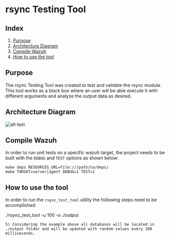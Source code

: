 # rsync Testing Tool
## Index
1. [Purpose](#purpose)
2. [Architecture Diagram](#architecture-diagram)
3. [Compile Wazuh](#compile-wazuh)
4. [How to use the tool](#how-to-use-the-tool)

## Purpose
The rsync Testing Tool was created to test and validate the rsync module. This tool works as a black box where an user will be able execute it with different arguments and analyze the output data as desired.

## Architecture Diagram

![alt text](../images/rsyncTestToolArchDiagram.png)

## Compile Wazuh
In order to run unit tests on a specific wazuh target, the project needs to be built with the `DEBUG` and `TEST` options as shown below:
```
make deps RESOURCES_URL=file:///path/to/deps/
make TARGET=server|agent DEBUG=1 TEST=1
```

## How to use the tool
In order to run the `rsync_test_tool` utility the following steps need to be accomplished:

./rsync_test_tool -u 100 -o ./output
```
5) Considering the example above all databases will be located in ./output folder and will be updated with random values every 100 milliseconds.

